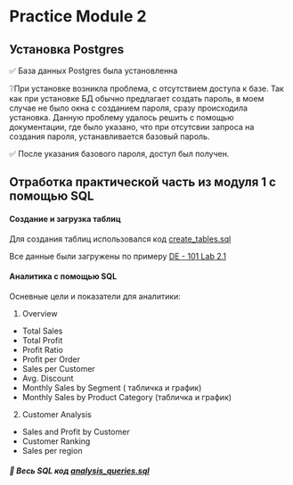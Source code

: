 # Practice Module 2

## Установка Postgres

✅ База данных Postgres была установленна

❔При установке возникла проблема, с отсутствием доступа к базе. Так как при установке БД обычно предлагает создать пароль, в моем случае не было окна с созданием пароля, сразу происходила установка. Данную проблему удалось решить с помощью документации, где было указано, что при отсутсвии запроса на создания пароля, устанавливается базовый пароль. 

✅ После указания базового пароля, доступ был получен. 

## Отработка практической часть из модуля 1 с помощью SQL 

#### Создание и загрузка таблиц
Для создания таблиц использовался код [create_tables.sql](https://github.com/MBTaras/data-learn/blob/main/DE-101/Module2/sql_queries/create_tables.sql)

Все данные были загружены по примеру [DE - 101 Lab 2.1](https://github.com/Data-Learn/data-engineering/tree/master/DE-101%20Modules/Module02/DE%20-%20101%20Lab%202.1)

#### Аналитика с помощью SQL

Осневные цели и показатели для аналитики:

1. Overview
- Total Sales
- Total Profit
- Profit Ratio
- Profit per Order
- Sales per Customer
- Avg. Discount
- Monthly Sales by Segment ( табличка и график)
- Monthly Sales by Product Category (табличка и график)

2. Customer Analysis
- Sales and Profit by Customer
- Customer Ranking
- Sales per region

##### 📌 Весь SQL код [analysis_queries.sql](https://github.com/MBTaras/data-learn/blob/main/DE-101/Module2/sql_queries/analysis_queries.sql)